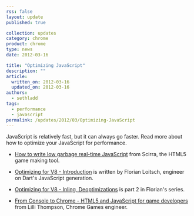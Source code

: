 ```yaml
---
rss: false
layout: update
published: true

collection: updates
category: chrome
product: chrome
type: news
date: 2012-03-16

title: "Optimizing JavaScript"
description: ""
article:
  written_on: 2012-03-16
  updated_on: 2012-03-16
authors:
  - sethladd
tags:
  - performance
  - javascript
permalink: /updates/2012/03/Optimizing-JavaScript
---
```

JavaScript is relatively fast, but it can always go faster. Read more about how to optimize your JavaScript for performance.

* [How to write low garbage real-time JavaScript](http://www.scirra.com/blog/76/how-to-write-low-garbage-real-time-javascript) from Scirra, the HTML5 game making tool.

* [Optimizing for V8 - Introduction](http://floitsch.blogspot.com/2012/03/optimizing-for-v8-introduction.html) is written by Florian Loitsch, engineer on Dart's JavaScript generation.

* [Optimizing for V8 - Inling, Deoptimizations](http://floitsch.blogspot.com/2012/03/optimizing-for-v8-inlining.html) is part 2 in Florian's series.

* [From Console to Chrome - HTML5 and JavaScript for game developers](http://www.youtube.com/watch?v=XAqIpGU8ZZk) from Lilli Thompson, Chrome Games engineer.
